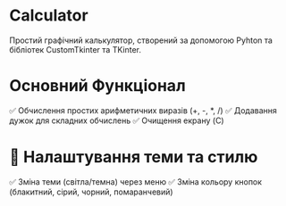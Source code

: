 # Calculator
Простий графічний калькулятор, створений за допомогою Pyhton та бібліотек CustomTkinter та TKinter.

# Основний Функціонал
✅ Обчислення простих арифметичних виразів (+, -, *, /)
✅ Додавання дужок для складних обчислень
✅ Очищення екрану (C)

# 🎨 Налаштування теми та стилю
✅ Зміна теми (світла/темна) через меню
✅ Зміна кольору кнопок (блакитний, сірий, чорний, помаранчевий)
